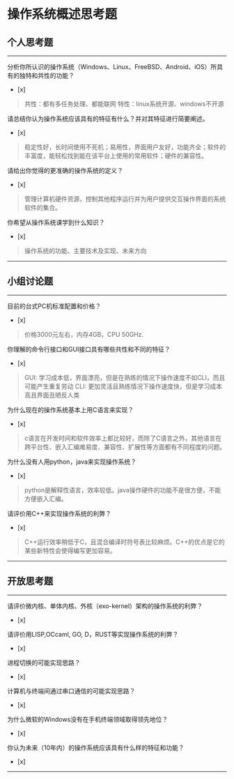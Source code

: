 # 操作系统概述思考题

## 个人思考题

---

分析你所认识的操作系统（Windows、Linux、FreeBSD、Android、iOS）所具有的独特和共性的功能？
- [x]  

>  共性：都有多任务处理、都能联网
   特性：linux系统开源、windows不开源

请总结你认为操作系统应该具有的特征有什么？并对其特征进行简要阐述。
- [x]

> 稳定性好，长时间使用不死机；易用性，界面用户友好，功能齐全；软件的丰富度，能轻松找到能在该平台上使用的常用软件；硬件的兼容性。

请给出你觉得的更准确的操作系统的定义？
- [x]  

> 管理计算机硬件资源，控制其他程序运行并为用户提供交互操作界面的系统软件的集合。

你希望从操作系统课学到什么知识？
- [x]  

> 操作系统的功能、主要技术及实现、未来方向

---

## 小组讨论题

---

目前的台式PC机标准配置和价格？
- [x]  

> 价格3000元左右，内存4GB，CPU 50GHz.

你理解的命令行接口和GUI接口具有哪些共性和不同的特征？
- [x]  

> GUI: 学习成本低，界面漂亮，但是在熟练的情况下操作速度不如CLI，而且可能产生重复劳动
  CLI: 更加灵活且熟练情况下操作速度快，但是学习成本高且界面丑陋反人类

为什么现在的操作系统基本上用C语言来实现？
- [x]  

> c语言在开发时间和软件效率上都比较好，而除了C语言之外，其他语言在跨平台性、嵌入汇编难易度、兼容性、扩展性等方面都有不同程度的问题。

为什么没有人用python，java来实现操作系统？
- [x]  

>  python是解释性语言，效率较低。java操作硬件的功能不是很方便，不能方便嵌入汇编。

请评价用C++来实现操作系统的利弊？
- [x]  

>  C++运行效率稍低于C，且混合编译时符号表比较麻烦。C++的优点是它的某些新特性会使得编写更加容易。

---

## 开放思考题

---

请评价微内核、单体内核、外核（exo-kernel）架构的操作系统的利弊？
- [x]  

>  

请评价用LISP,OCcaml, GO, D，RUST等实现操作系统的利弊？
- [x]  

>  

进程切换的可能实现思路？
- [x]  

>  

计算机与终端间通过串口通信的可能实现思路？
- [x]  

>  

为什么微软的Windows没有在手机终端领域取得领先地位？
- [x]  

>  

你认为未来（10年内）的操作系统应该具有什么样的特征和功能？
- [x]  

>  

---

